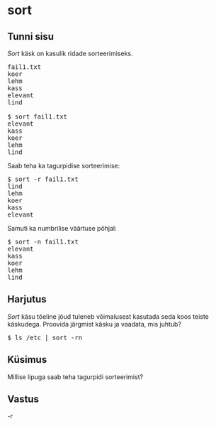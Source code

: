 # sort

## Tunni sisu

*Sort* käsk on kasulik ridade sorteerimiseks.

<pre>
fail1.txt
koer
lehm
kass
elevant
lind

$ sort fail1.txt
elevant
kass
koer
lehm
lind
</pre>

Saab teha ka tagurpidise sorteerimise:

<pre>$ sort -r fail1.txt
lind
lehm
koer
kass
elevant
</pre>

Samuti ka numbrilise väärtuse põhjal:

<pre>$ sort -n fail1.txt
elevant
kass
koer
lehm
lind
</pre>

## Harjutus

*Sort* käsu tõeline jõud tuleneb võimalusest kasutada seda koos teiste käskudega. Proovida järgmist käsku ja vaadata, mis juhtub?

<pre>$ ls /etc | sort -rn</pre>

## Küsimus

Millise lipuga saab teha tagurpidi sorteerimist?

## Vastus

*-r*
